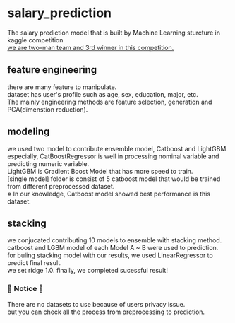 # salary_prediction
The salary prediction model that is built by Machine Learning sturcture in kaggle competition
<br>
<u> we are two-man team and 3rd winner in this competition. </u>

## feature engineering
there are many feature to manipulate.<br>
dataset has user's profile such as age, sex, education, major, etc.<br>
The mainly engineering methods are feature selection, generation and PCA(dimenstion reduction).

## modeling 
we used two model to contribute ensemble model, Catboost and LightGBM.<br>
especially, CatBoostRegressor is well in processing nominal variable and predicting numeric variable.<br>
LightGBM is Gradient Boost Model that has more speed to train.<br>
[single model] folder is consist of 5 catboost model that would be trained from different preprocessed dataset.<br>
※ In our knowledge, Catboost model showed best performance is this dataset.

## stacking
we conjucated contributing 10 models to ensemble with stacking method. <br>
catboost and LGBM model of each Model A ~ B were used to prediction.<br>
for buling stacking model with our results, we used LinearRegressor to predict final result.<br>
we set ridge 1.0. finally, we completed sucessful result!


### 🛑 Notice 🛑
There are no datasets to use because of users privacy issue. <br>
but you can check all the process from preprocessing to prediction.

